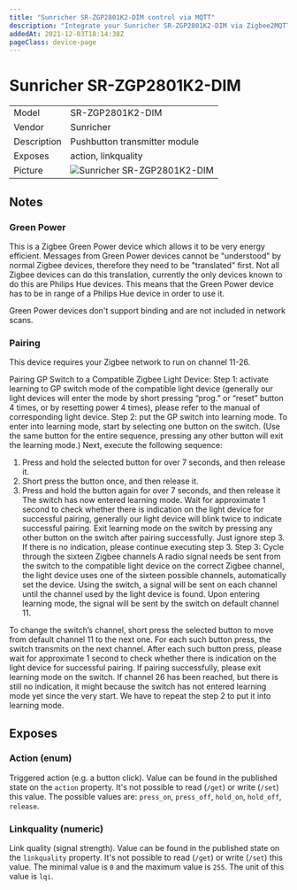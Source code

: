 ```yaml
---
title: "Sunricher SR-ZGP2801K2-DIM control via MQTT"
description: "Integrate your Sunricher SR-ZGP2801K2-DIM via Zigbee2MQTT with whatever smart home infrastructure you are using without the vendors bridge or gateway."
addedAt: 2021-12-03T18:14:38Z
pageClass: device-page
---
```


<!-- !!!! -->
<!-- ATTENTION: This file is auto-generated through docgen! -->
<!-- You can only edit the "Notes"-Section between the two comment lines "Notes BEGIN" and "Notes END". -->
<!-- Do not use h1 or h2 heading within "## Notes"-Section. -->
<!-- !!!! -->

# Sunricher SR-ZGP2801K2-DIM

|     |     |
|-----|-----|
| Model | SR-ZGP2801K2-DIM  |
| Vendor  | Sunricher  |
| Description | Pushbutton transmitter module |
| Exposes | action, linkquality |
| Picture | ![Sunricher SR-ZGP2801K2-DIM](https://www.zigbee2mqtt.io/images/devices/SR-ZGP2801K2-DIM.jpg) |


<!-- Notes BEGIN: You can edit here. Add "## Notes" headline if not already present. -->
## Notes


### Green Power
This is a Zigbee Green Power device which allows it to be very energy efficient.
Messages from Green Power devices cannot be "understood" by normal Zigbee devices, therefore they need to be "translated" first.
Not all Zigbee devices can do this translation, currently the only devices known to do this are Philips Hue devices. This means that the Green Power device has to be in range of a Philips Hue device in order to use it.

Green Power devices don't support binding and are not included in network scans.

### Pairing
This device requires your Zigbee network to run on channel 11-26.

Pairing GP Switch to a Compatible Zigbee Light Device:
Step 1: activate learning to GP switch mode of the compatible light device (generally our light devices will enter the
mode by short pressing “prog.” or “reset” button 4 times, or by resetting power 4 times), please refer to the manual of
corresponding light device.
Step 2: put the GP switch into learning mode.
To enter into learning mode, start by selecting one button on the switch. (Use the same button for the entire sequence,
pressing any other button will exit the learning mode.)
Next, execute the following sequence:
1. Press and hold the selected button for over 7 seconds, and then release it.
2. Short press the button once, and then release it.
3. Press and hold the button again for over 7 seconds, and then release it
The switch has now entered learning mode.
Wait for approximate 1 second to check whether there is indication on the light device for successful pairing, generally
our light device will blink twice to indicate successful pairing.
Exit learning mode on the switch by pressing any other button on the switch after pairing successfully. Just
ignore step 3.
If there is no indication, please continue executing step 3.
Step 3: Cycle through the sixteen Zigbee channels
A radio signal needs be sent from the switch to the compatible light device on the correct Zigbee channel, the light device
uses one of the sixteen possible channels, automatically set the device. Using the switch, a signal will be sent on each
channel until the channel used by the light device is found.
Upon entering learning mode, the signal will be sent by the switch on default channel 11.

To change the switch’s channel, short press the selected button to move from default channel 11 to the next
one. For each such button press, the switch transmits on the next channel.
After each such button press, please wait for approximate 1 second to check whether there is indication on the light
device for successful pairing.
If pairing successfully, please exit learning mode on the switch. If channel 26 has been reached, but there is still no
indication, it might because the switch has not entered learning mode yet since the very start. We have to repeat the step
2 to put it into learning mode.
<!-- Notes END: Do not edit below this line -->



## Exposes

### Action (enum)
Triggered action (e.g. a button click).
Value can be found in the published state on the `action` property.
It's not possible to read (`/get`) or write (`/set`) this value.
The possible values are: `press_on`, `press_off`, `hold_on`, `hold_off`, `release`.

### Linkquality (numeric)
Link quality (signal strength).
Value can be found in the published state on the `linkquality` property.
It's not possible to read (`/get`) or write (`/set`) this value.
The minimal value is `0` and the maximum value is `255`.
The unit of this value is `lqi`.

